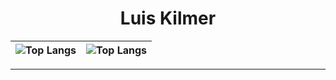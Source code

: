 
<div align=center>

# Luis Kilmer



| ![Top Langs](https://i.pinimg.com/originals/a5/43/7e/a5437ecc2ab152de7c0d69ed800af4a4.gif) | ![Top Langs](https://github-readme-stats.vercel.app/api/top-langs/?username=lukilme&layout=compact&langs_count=10&theme=dark) |
|-------------------------------------------------------------------------------------------|----------------------------------------------------------------------------------------------------------------------------------------------------------------------------------------------------------|

<hr>

</div>
